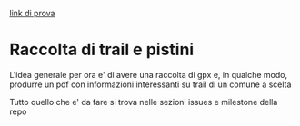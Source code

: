 [link di prova](pages/test.html)

# Raccolta di trail e pistini

L'idea generale per ora e' di avere una raccolta di gpx e, in qualche modo, produrre un pdf con informazioni interessanti su trail di un comune a scelta

Tutto quello che e' da fare si trova nelle sezioni issues e milestone della repo
